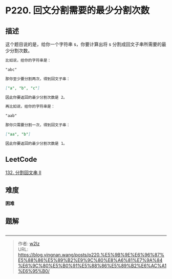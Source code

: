 # P220. 回文分割需要的最少分割次数


<!--more-->

## 描述

这个题目说的是，给你一个字符串 s，你要计算出将 s 分割成回文子串所需要的最少分割次数。

```markdown
比如说，给你的字符串是：

"abc"

那你至少要分割两次，得到回文子串：

["a", "b", "c"]

因此你要返回的最少分割次数是 2。

再比如说，给你的字符串是：

"aab"

那你只需要分割一次，得到回文子串：

["aa", "b"]

因此你要返回的最少分割次数是 1。
```

## LeetCode

[132. 分割回文串 II](https://leetcode.cn/problems/palindrome-partitioning-ii/description/)

## 难度

**困难**

## 题解

```java

```


---

> 作者: [w2lz](https://github.com/w2lz)  
> URL: https://blog.yingnan.wang/posts/p220.%E5%9B%9E%E6%96%87%E5%88%86%E5%89%B2%E9%9C%80%E8%A6%81%E7%9A%84%E6%9C%80%E5%B0%91%E5%88%86%E5%89%B2%E6%AC%A1%E6%95%B0/  

